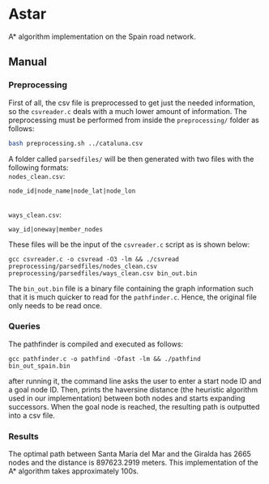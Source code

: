 # Astar
A* algorithm implementation on the Spain road network.
## Manual
### Preprocessing
First of all, the csv file is preprocessed to get just the needed information, so the `csvreader.c` deals with a much lower amount of information. The preprocessing must be performed from inside the `preprocessing/` folder as follows:
```bash
bash preprocessing.sh ../cataluna.csv
```
A folder called `parsedfiles/` will be then generated with two files with the following formats:
\
`nodes_clean.csv`:
```
node_id|node_name|node_lat|node_lon
```
\
`ways_clean.csv`:
```
way_id|oneway|member_nodes
```

These files will be the input of the `csvreader.c` script as is shown below:
```
gcc csvreader.c -o csvread -O3 -lm && ./csvread preprocessing/parsedfiles/nodes_clean.csv preprocessing/parsedfiles/ways_clean.csv bin_out.bin
```
The `bin_out.bin` file is a binary file containing the graph information such that it is much quicker to read for the `pathfinder.c`. Hence, the original file only needs to be read once.
### Queries
The pathfinder is compiled and executed as follows:
```
gcc pathfinder.c -o pathfind -Ofast -lm && ./pathfind bin_out_spain.bin
```
after running it, the command line asks the user to enter a start node ID and a goal node ID. Then, prints the haversine distance (the heuristic algorithm used in our implementation) between both nodes and starts expanding successors. When the goal node is reached, the resulting path is outputted into a csv file.
### Results
The optimal path between Santa Maria del Mar and the Giralda has 2665 nodes and the distance is 897623.2919 meters.
This implementation of the A* algorithm takes approximately 100s.

